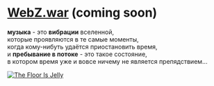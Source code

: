 # [WebZ.war](/server-jar.md) (coming soon)

**музыка** - это **вибрации** вселенной,  
которые проявляются в те самые моменты,  
когда кому-нибуть удаётся приостановить время,  
и **пребывание в потоке** - это такое состояние,  
в котором время уже и вовсе ничему не является препядствием...

[<img src="http://f1.bcbits.com/img/a0002831519_10.jpg" style="max-width:100%" title="The Floor Is Jelly">](http://music.disasterpeace.com/album/the-floor-is-jelly-ost)

